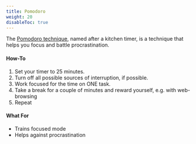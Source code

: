```yaml
---
title: Pomodoro
weight: 20
disableToc: true
---
```


The [Pomodoro technique](http://en.wikipedia.org/Pomodoro_Technique), named after
a kitchen timer, is a technique that helps you focus and battle procrastination.

#### How-To

1. Set your timer to 25 minutes.
2. Turn off all possible sources of interruption, if possible.
3. Work focused for the time on ONE task.
4. Take a break for a couple of minutes and reward yourself, e.g. with web-browsing
5. Repeat

#### What For

* Trains focused mode
* Helps against procrastination
